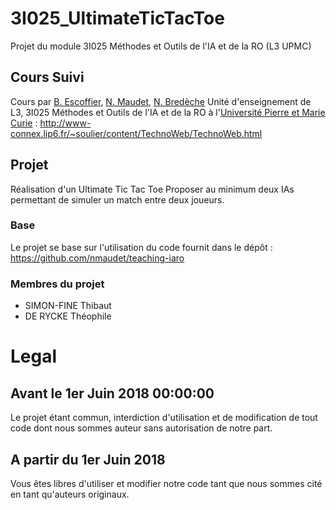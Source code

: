 # 3I025_UltimateTicTacToe
Projet du module 3I025 Méthodes et Outils de l'IA et de la RO (L3 UPMC)

## Cours Suivi
Cours par [B. Escoffier](http://www-desir.lip6.fr/~escoffier/), [N. Maudet](https://nmaudet.gitlab.io/), [N. Bredèche](http://pages.isir.upmc.fr/~bredeche/pmwiki/pmwiki.php)
Unité d'enseignement de L3, 3I025 Méthodes et Outils de l'IA et de la RO à l'[Université Pierre et Marie Curie](https://www.sorbonne-universite.fr/) : http://www-connex.lip6.fr/~soulier/content/TechnoWeb/TechnoWeb.html


## Projet
Réalisation d'un Ultimate Tic Tac Toe
Proposer au minimum deux IAs permettant de simuler un match entre deux joueurs.


### Base
Le projet se base sur l'utilisation du code fournit dans le dépôt : https://github.com/nmaudet/teaching-iaro


### Membres du projet
* SIMON-FINE Thibaut
* DE RYCKE Théophile


# Legal

## Avant le 1er Juin 2018 00:00:00
Le projet étant commun, interdiction d'utilisation et de modification de tout code dont nous sommes auteur sans autorisation de notre part.

## A partir du 1er Juin 2018
Vous êtes libres d'utiliser et modifier notre code tant que nous sommes cité en tant qu'auteurs originaux.
